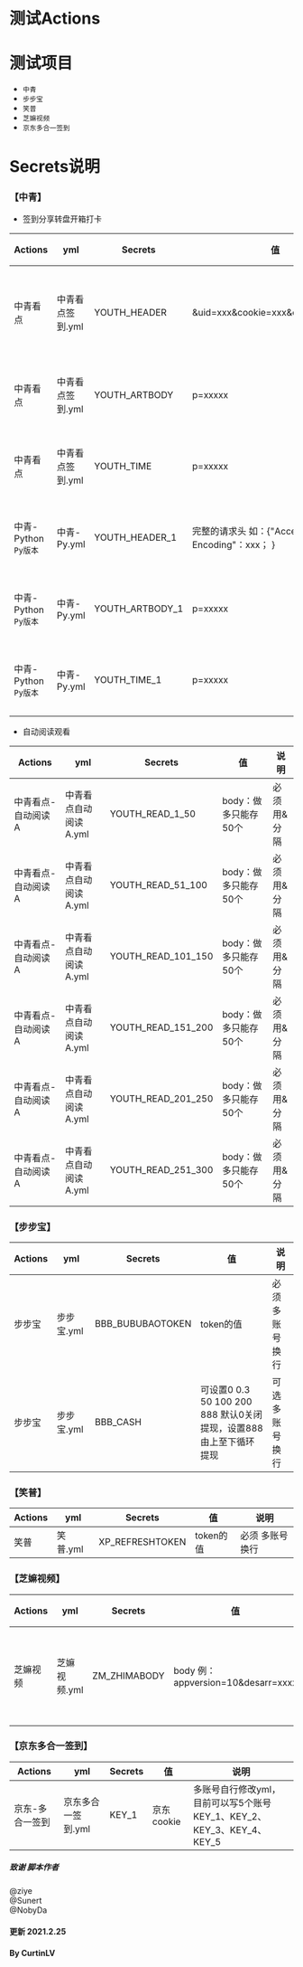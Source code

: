 # 测试Actions
# 测试项目
* `中青`
* `步步宝`
* `笑普`
* `芝嫲视频`
* `京东多合一签到`


# Secrets说明
### 【中青】
  * 签到分享转盘开箱打卡
      
 Actions  | yml   | Secrets  |  值  |  说明
 ---- | ----- | ------ | ----- | -----
 中青看点  | 中青看点签到.yml | YOUTH_HEADER | &uid=xxx&cookie=xxx&cookie_id=xxxx | `必须`  多账号换行 
 中青看点 | 中青看点签到.yml | YOUTH_ARTBODY | p=xxxxx | 多账号换行 
 中青看点 | 中青看点签到.yml | YOUTH_TIME | p=xxxxx | 多账号换行 
 中青-Python `Py版本` | 中青-Py.yml | YOUTH_HEADER_1 | 完整的请求头 如：{"Accept-Encoding"：xxx； } | 多账号换行
 中青-Python `Py版本` | 中青-Py.yml | YOUTH_ARTBODY_1 | p=xxxxx | 多账号换行 
 中青-Python `Py版本` | 中青-Py.yml | YOUTH_TIME_1 | p=xxxxx | 多账号换行 
  
 * 自动阅读观看
 
Actions  | yml   | Secrets  |  值  |  说明
 ---- | ----- | ------ | ----- | -----
中青看点-自动阅读A | 中青看点自动阅读A.yml | YOUTH_READ_1_50  | body：做多只能存50个 | 必须 用&分隔 
中青看点-自动阅读A | 中青看点自动阅读A.yml | YOUTH_READ_51_100 | body：做多只能存50个 | 必须 用&分隔 
中青看点-自动阅读A | 中青看点自动阅读A.yml | YOUTH_READ_101_150 | body：做多只能存50个 | 必须 用&分隔 
中青看点-自动阅读A | 中青看点自动阅读A.yml | YOUTH_READ_151_200 | body：做多只能存50个 | 必须 用&分隔 
中青看点-自动阅读A | 中青看点自动阅读A.yml | YOUTH_READ_201_250 | body：做多只能存50个 | 必须 用&分隔 
中青看点-自动阅读A | 中青看点自动阅读A.yml | YOUTH_READ_251_300  | body：做多只能存50个 | 必须 用&分隔 

### 【步步宝】
Actions  | yml   | Secrets  |  值  |  说明
 ---- | ----- | ------ | ----- | -----
步步宝 | 步步宝.yml | BBB_BUBUBAOTOKEN | token的值 | 必须 多账号换行
步步宝 | 步步宝.yml | BBB_CASH | 可设置0 0.3 50 100 200 888    默认0关闭提现，设置888由上至下循环提现 | 可选  多账号换行


### 【笑普】
Actions  | yml   | Secrets  |  值  |  说明
 ---- | ----- | ------ | ----- | -----
笑普 | 笑普.yml | XP_REFRESHTOKEN | token的值 | 必须 多账号换行



### 【芝嫲视频】
Actions  | yml   | Secrets  |  值  |  说明
 ---- | ----- | ------ | ----- | -----
芝嫲视频 | 芝嫲视频.yml | ZM_ZHIMABODY | body 例：appversion=10&desarr=xxxx | 必须  多账号换行


### 【京东多合一签到】
Actions  | yml   | Secrets  |  值  |  说明
 ---- | ----- | ------ | ----- | -----
京东-多合一签到 | 京东多合一签到.yml | KEY_1 | 京东cookie | 多账号自行修改yml，  目前可以写5个账号KEY_1、KEY_2、KEY_3、KEY_4、KEY_5


##### 致谢 脚本作者
  @ziye  
  @Sunert  
  @NobyDa  
  
#### 更新 2021.2.25
#### By CurtinLV


